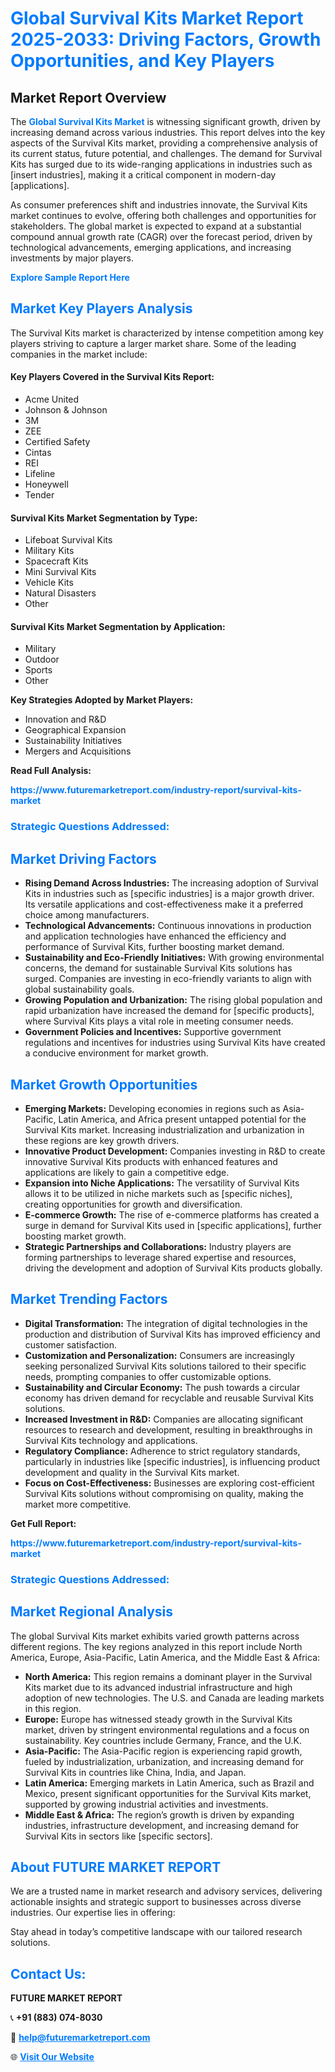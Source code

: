 <h1 style="color: #007BFF;">Global Survival Kits Market Report 2025-2033: Driving Factors, Growth Opportunities, and Key Players</h1>

<section id="overview">
<h2>Market Report Overview</h2>
<p>The <a href="https://www.futuremarketreport.com/industry-report/survival-kits-market" style="color: #007BFF; text-decoration: none;"><strong>Global Survival Kits Market</strong></a> is witnessing significant growth, driven by increasing demand across various industries. This report delves into the key aspects of the Survival Kits market, providing a comprehensive analysis of its current status, future potential, and challenges. The demand for Survival Kits has surged due to its wide-ranging applications in industries such as [insert industries], making it a critical component in modern-day [applications].</p>
<p>As consumer preferences shift and industries innovate, the Survival Kits market continues to evolve, offering both challenges and opportunities for stakeholders. The global market is expected to expand at a substantial compound annual growth rate (CAGR) over the forecast period, driven by technological advancements, emerging applications, and increasing investments by major players.</p>
</section>

<section id="overview">
<p><a href="https://www.futuremarketreport.com/request-sample/reportId=105125" style="color: #007BFF; text-decoration: none;"><strong>Explore Sample Report Here</strong></a></p>
</section>

<section id="key-players">
<h2 style="color: #007BFF;">Market Key Players Analysis</h2>
<p>The Survival Kits market is characterized by intense competition among key players striving to capture a larger market share. Some of the leading companies in the market include:</p>
<h4>Key Players Covered in the Survival Kits Report:</h4>
<ul><li>Acme United</li><li>Johnson &amp; Johnson</li><li>3M</li><li>ZEE</li><li>Certified Safety</li><li>Cintas</li><li>REI</li><li>Lifeline</li><li>Honeywell</li><li>Tender</li></ul>
<h4>Survival Kits Market Segmentation by Type:</h4>
<ul><li>Lifeboat Survival Kits</li><li>Military Kits</li><li>Spacecraft Kits</li><li>Mini Survival Kits</li><li>Vehicle Kits</li><li>Natural Disasters</li><li>Other</li></ul>

<h4>Survival Kits Market Segmentation by Application:</h4>
<ul><li>Military</li><li>Outdoor</li><li>Sports</li><li>Other</li></ul>
<p><strong>Key Strategies Adopted by Market Players:</strong></p>
<ul>
<li>Innovation and R&D</li>
<li>Geographical Expansion</li>
<li>Sustainability Initiatives</li>
<li>Mergers and Acquisitions</li>
</ul>
</section>

<section>
<p><strong>Read Full Analysis: </strong></p><a href="https://www.futuremarketreport.com/industry-report/survival-kits-market" style="color: #007BFF; text-decoration: none;"><strong>https://www.futuremarketreport.com/industry-report/survival-kits-market</strong></a>
<h3 style="color: #007BFF;">Strategic Questions Addressed:</h3>
</section>

<section id="driving-factors">
<h2 style="color: #007BFF;">Market Driving Factors</h2>
<ul>
<li><strong>Rising Demand Across Industries:</strong> The increasing adoption of Survival Kits in industries such as [specific industries] is a major growth driver. Its versatile applications and cost-effectiveness make it a preferred choice among manufacturers.</li>
<li><strong>Technological Advancements:</strong> Continuous innovations in production and application technologies have enhanced the efficiency and performance of Survival Kits, further boosting market demand.</li>
<li><strong>Sustainability and Eco-Friendly Initiatives:</strong> With growing environmental concerns, the demand for sustainable Survival Kits solutions has surged. Companies are investing in eco-friendly variants to align with global sustainability goals.</li>
<li><strong>Growing Population and Urbanization:</strong> The rising global population and rapid urbanization have increased the demand for [specific products], where Survival Kits plays a vital role in meeting consumer needs.</li>
<li><strong>Government Policies and Incentives:</strong> Supportive government regulations and incentives for industries using Survival Kits have created a conducive environment for market growth.</li>
</ul>
</section>

<section id="growth-opportunities">
<h2 style="color: #007BFF;">Market Growth Opportunities</h2>
<ul>
<li><strong>Emerging Markets:</strong> Developing economies in regions such as Asia-Pacific, Latin America, and Africa present untapped potential for the Survival Kits market. Increasing industrialization and urbanization in these regions are key growth drivers.</li>
<li><strong>Innovative Product Development:</strong> Companies investing in R&D to create innovative Survival Kits products with enhanced features and applications are likely to gain a competitive edge.</li>
<li><strong>Expansion into Niche Applications:</strong> The versatility of Survival Kits allows it to be utilized in niche markets such as [specific niches], creating opportunities for growth and diversification.</li>
<li><strong>E-commerce Growth:</strong> The rise of e-commerce platforms has created a surge in demand for Survival Kits used in [specific applications], further boosting market growth.</li>
<li><strong>Strategic Partnerships and Collaborations:</strong> Industry players are forming partnerships to leverage shared expertise and resources, driving the development and adoption of Survival Kits products globally.</li>
</ul>
</section>

<section id="trending-factors">
<h2 style="color: #007BFF;">Market Trending Factors</h2>
<ul>
<li><strong>Digital Transformation:</strong> The integration of digital technologies in the production and distribution of Survival Kits has improved efficiency and customer satisfaction.</li>
<li><strong>Customization and Personalization:</strong> Consumers are increasingly seeking personalized Survival Kits solutions tailored to their specific needs, prompting companies to offer customizable options.</li>
<li><strong>Sustainability and Circular Economy:</strong> The push towards a circular economy has driven demand for recyclable and reusable Survival Kits solutions.</li>
<li><strong>Increased Investment in R&D:</strong> Companies are allocating significant resources to research and development, resulting in breakthroughs in Survival Kits technology and applications.</li>
<li><strong>Regulatory Compliance:</strong> Adherence to strict regulatory standards, particularly in industries like [specific industries], is influencing product development and quality in the Survival Kits market.</li>
<li><strong>Focus on Cost-Effectiveness:</strong> Businesses are exploring cost-efficient Survival Kits solutions without compromising on quality, making the market more competitive.</li>
</ul>
</section>

<section>
<p><strong>Get Full Report: </strong></p><a href="https://www.futuremarketreport.com/industry-report/survival-kits-market" style="color: #007BFF; text-decoration: none;"><strong>https://www.futuremarketreport.com/industry-report/survival-kits-market</strong></a>
<h3 style="color: #007BFF;">Strategic Questions Addressed:</h3>
</section>


<section id="regional-analysis">
<h2 style="color: #007BFF;">Market Regional Analysis</h2>
<p>The global Survival Kits market exhibits varied growth patterns across different regions. The key regions analyzed in this report include North America, Europe, Asia-Pacific, Latin America, and the Middle East & Africa:</p>
<ul>
<li><strong>North America:</strong> This region remains a dominant player in the Survival Kits market due to its advanced industrial infrastructure and high adoption of new technologies. The U.S. and Canada are leading markets in this region.</li>
<li><strong>Europe:</strong> Europe has witnessed steady growth in the Survival Kits market, driven by stringent environmental regulations and a focus on sustainability. Key countries include Germany, France, and the U.K.</li>
<li><strong>Asia-Pacific:</strong> The Asia-Pacific region is experiencing rapid growth, fueled by industrialization, urbanization, and increasing demand for Survival Kits in countries like China, India, and Japan.</li>
<li><strong>Latin America:</strong> Emerging markets in Latin America, such as Brazil and Mexico, present significant opportunities for the Survival Kits market, supported by growing industrial activities and investments.</li>
<li><strong>Middle East & Africa:</strong> The region’s growth is driven by expanding industries, infrastructure development, and increasing demand for Survival Kits in sectors like [specific sectors].</li>
</ul>
</section>

<footer>
<h2 style="color: #007BFF;">About FUTURE MARKET REPORT</h2>
<p>We are a trusted name in market research and advisory services, delivering actionable insights and strategic support to businesses across diverse industries. Our expertise lies in offering:</p>

<p>Stay ahead in today’s competitive landscape with our tailored research solutions.</p>

<h2 style="color: #007BFF;">Contact Us:</h2>
<p><strong>FUTURE MARKET REPORT</strong></p>
<p>📞 <strong>+91 (883) 074-8030</strong></p>
<p>📧 <strong><a href="mailto:help@futuremarketreport.com" style="color: #007BFF;">help@futuremarketreport.com</a></strong></p>
<p>🌐 <strong><a href="https://www.futuremarketreport.com/" style="color: #007BFF;">Visit Our Website</a></strong></p>
</footer>